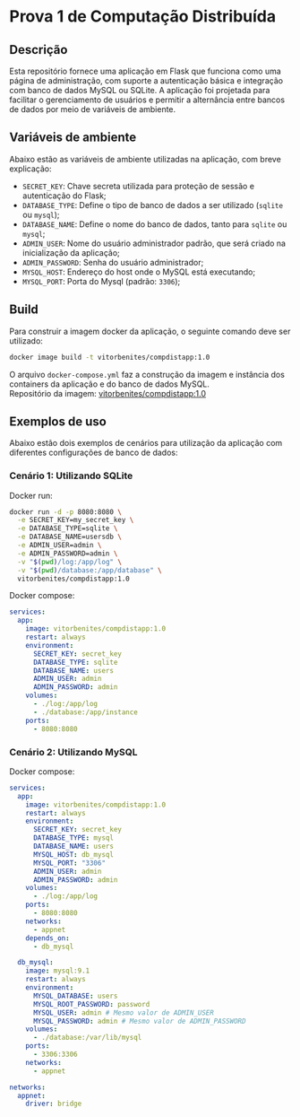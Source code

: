 # Prova 1 de Computação Distribuída

## Descrição 

Esta repositório fornece uma aplicação em Flask que funciona como uma página de administração, com suporte a autenticação básica e integração com banco de dados MySQL ou SQLite. A aplicação foi projetada para facilitar o gerenciamento de usuários e permitir a alternância entre bancos de dados por meio de variáveis de ambiente.

## Variáveis de ambiente

Abaixo estão as variáveis de ambiente utilizadas na aplicação, com breve explicação:

- `SECRET_KEY`: Chave secreta utilizada para proteção de sessão e autenticação do Flask;
- `DATABASE_TYPE`: Define o tipo de banco de dados a ser utilizado (`sqlite` ou `mysql`);
- `DATABASE_NAME`: Define o nome do banco de dados, tanto para `sqlite` ou `mysql`;
- `ADMIN_USER`: Nome do usuário administrador padrão, que será criado na inicialização da aplicação;
- `ADMIN_PASSWORD`: Senha do usuário administrador;
- `MYSQL_HOST`: Endereço do host onde o MySQL está executando;
- `MYSQL_PORT`: Porta do Mysql (padrão: `3306`);

## Build

Para construir a imagem docker da aplicação, o seguinte comando deve ser utilizado:

```bash
docker image build -t vitorbenites/compdistapp:1.0
```

O arquivo `docker-compose.yml` faz a construção da imagem e instância dos containers da aplicação e do banco de dados MySQL. \
Repositório da imagem: [vitorbenites/compdistapp:1.0](https://hub.docker.com/r/vitorbenites/compdistapp)

## Exemplos de uso

Abaixo estão dois exemplos de cenários para utilização da aplicação com diferentes configurações de banco de dados:

### Cenário 1: Utilizando SQLite

Docker run:

```bash
docker run -d -p 8080:8080 \
  -e SECRET_KEY=my_secret_key \
  -e DATABASE_TYPE=sqlite \
  -e DATABASE_NAME=usersdb \
  -e ADMIN_USER=admin \
  -e ADMIN_PASSWORD=admin \
  -v "$(pwd)/log:/app/log" \
  -v "$(pwd)/database:/app/database" \
  vitorbenites/compdistapp:1.0
```

Docker compose:

```yaml
services:
  app:
    image: vitorbenites/compdistapp:1.0
    restart: always
    environment:
      SECRET_KEY: secret_key
      DATABASE_TYPE: sqlite
      DATABASE_NAME: users
      ADMIN_USER: admin
      ADMIN_PASSWORD: admin
    volumes:
      - ./log:/app/log
      - ./database:/app/instance
    ports:
      - 8080:8080
```

### Cenário 2: Utilizando MySQL

Docker compose:

```yaml
services:
  app:
    image: vitorbenites/compdistapp:1.0
    restart: always
    environment:
      SECRET_KEY: secret_key
      DATABASE_TYPE: mysql
      DATABASE_NAME: users
      MYSQL_HOST: db_mysql
      MYSQL_PORT: "3306"
      ADMIN_USER: admin
      ADMIN_PASSWORD: admin
    volumes:
      - ./log:/app/log
    ports:
      - 8080:8080
    networks:
      - appnet
    depends_on:
      - db_mysql

  db_mysql:
    image: mysql:9.1
    restart: always
    environment:
      MYSQL_DATABASE: users
      MYSQL_ROOT_PASSWORD: password
      MYSQL_USER: admin # Mesmo valor de ADMIN_USER
      MYSQL_PASSWORD: admin # Mesmo valor de ADMIN_PASSWORD
    volumes:
      - ./database:/var/lib/mysql
    ports:
      - 3306:3306
    networks:
      - appnet

networks:
  appnet:
    driver: bridge
```
